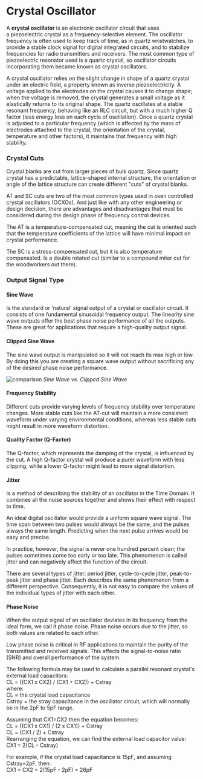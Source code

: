 # Crystal Oscillator

A **crystal oscillator** is an electronic oscillator circuit that uses a piezoelectric crystal as a frequency-selective element. The oscillator frequency is often used to keep track of time, as in quartz wristwatches, to provide a stable clock signal for digital integrated circuits, and to stabilize frequencies for radio transmitters and receivers. The most common type of piezoelectric resonator used is a quartz crystal, so oscillator circuits incorporating them became known as crystal oscillators.

A crystal oscillator relies on the slight change in shape of a quartz crystal under an electric field, a property known as inverse piezoelectricity. A voltage applied to the electrodes on the crystal causes it to change shape; when the voltage is removed, the crystal generates a small voltage as it elastically returns to its original shape. The quartz oscillates at a stable resonant frequency, behaving like an RLC circuit, but with a much higher Q factor (less energy loss on each cycle of oscillation). Once a quartz crystal is adjusted to a particular frequency (which is affected by the mass of electrodes attached to the crystal, the orientation of the crystal, temperature and other factors), it maintains that frequency with high stability.

### Crystal Cuts
Crystal blanks are cut from larger pieces of bulk quartz. Since quartz crystal has a predictable, lattice-shaped internal structure, the orientation or angle of the lattice structure can create different "cuts" of crystal blanks.

AT and SC cuts are two of the most common types used in oven controlled crystal oscillators (OCXOs). And just like with any other engineering or design decision, there are advantages and disadvantages that must be considered during the design phase of frequency control devices.

The AT is a temperature-compensated cut, meaning the cut is oriented such that the temperature coefficients of the lattice will have minimal impact on crystal performance.

The SC is a stress-compensated cut, but it is also temperature compensated. Is a double rotated cut (similar to a compound miter cut for the woodworkers out there).


### Output Signal Type

#### Sine Wave 
Is the standard or ‘natural’ signal output of a crystal or oscillator circuit. It consists of one fundamental sinusoidal frequency output. The linearity sine wave outputs offer the best phase noise performance of all the outputs. These are great for applications that require a high-quality output signal.

#### Clipped Sine Wave
The sine wave output is manipulated so it will not reach its max high or low. By doing this you are creating a square wave output without sacrificing any of the desired phase noise performance.


![comparison](sinusoidal-wave-vs-clipped-sine-wave.jpg)
*Sine Wave vs. Clipped Sine Wave*


#### Frequency Stability
Different cuts provide varying levels of frequency stability over temperature changes. More stable cuts like the AT-cut will maintain a more consistent waveform under varying environmental conditions, whereas less stable cuts might result in more waveform distortion.

#### Quality Factor (Q-Factor)
The Q-factor, which represents the damping of the crystal, is influenced by the cut. A high Q-factor crystal will produce a purer waveform with less clipping, while a lower Q-factor might lead to more signal distortion.

#### Jitter
Is a method of describing the stability of an oscillator in the Time Domain. It combines all the noise sources together and shows their effect with respect to time.

An ideal digital oscillator would provide a uniform square wave signal. The time span between two pulses would always be the same, and the pulses always the same length. Predicting when the next pulse arrives would be easy and precise.

In practice, however, the signal is never one hundred percent clean; the pulses sometimes come too early or too late. This phenomenon is called jitter and can negatively affect the function of the circuit. 

There are several types of jitter: period jitter, cycle-to-cycle jitter, peak-to-peak jitter and phase jitter. Each describes the same phenomenon from a different perspective. Consequently, it is not easy to compare the values of the individual types of jitter with each other.

#### Phase Noise
When the output signal of an oscillator deviates in its frequency from the ideal form, we call it phase noise. Phase noise occurs due to the jitter, so both values are related to each other.

Low phase noise is critical in RF applications to maintain the purity of the transmitted and received signals. This affects the signal-to-noise ratio (SNR) and overall performance of the system.



The following formula may be used to calculate a parallel resonant crystal's external load capacitors:  
CL = ((CX1 x CX2) / (CX1 + CX2)) + Cstray  
where:  
CL = the crystal load capacitance  
Cstray = the stray capacitance in the oscillator circuit, which will normally be in the 2pF to 5pF range.

Assuming that CX1=CX2 then the equation becomes:  
CL = ((CX1 x CX1) / (2 x CX1)) + Cstray  
CL = (CX1 / 2) + Cstray  
Rearranging the equation, we can find the external load capacitor value:  
CX1 = 2(CL - Cstray)

For example, if the crystal load capacitance is 15pF, and assuming Cstray=2pF, then:  
CX1 = CX2 = 2(15pF - 2pF) = 26pF